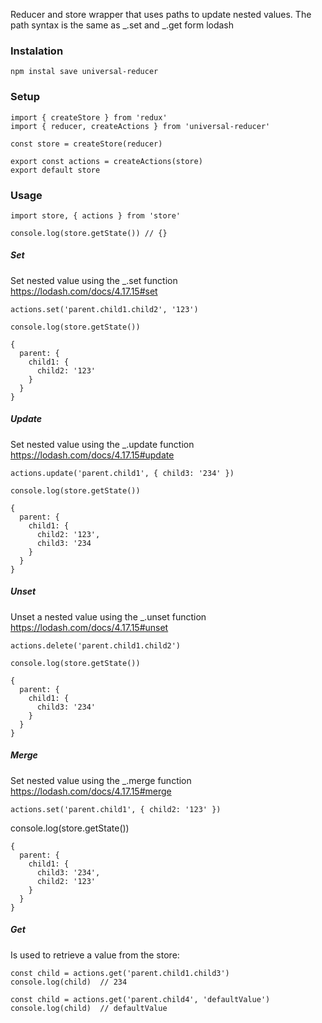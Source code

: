 Reducer and store wrapper that uses paths to update nested values. The path syntax is the same as  _.set and _.get form lodash

### Instalation
```
npm instal save universal-reducer
```
### Setup
```
import { createStore } from 'redux'
import { reducer, createActions } from 'universal-reducer'

const store = createStore(reducer)

export const actions = createActions(store)
export default store
```
### Usage
```
import store, { actions } from 'store'

console.log(store.getState()) // {}
```
##### Set
Set nested value using the _.set function
https://lodash.com/docs/4.17.15#set
```
actions.set('parent.child1.child2', '123')
```
```
console.log(store.getState())

{
  parent: {
    child1: {
      child2: '123'
    }
  }
}
```

##### Update
Set nested value using the _.update function
https://lodash.com/docs/4.17.15#update
```
actions.update('parent.child1', { child3: '234' })
```
```
console.log(store.getState())

{
  parent: {
    child1: {
      child2: '123',
      child3: '234
    }
  }
}
```
##### Unset
Unset a nested value using the _.unset function
https://lodash.com/docs/4.17.15#unset
```
actions.delete('parent.child1.child2')
```
```
console.log(store.getState())

{
  parent: {
    child1: {
      child3: '234'
    }
  }
}
```

##### Merge
Set nested value using the _.merge function
https://lodash.com/docs/4.17.15#merge
```
actions.set('parent.child1', { child2: '123' })
```

console.log(store.getState())
```
{
  parent: {
    child1: {
      child3: '234',
      child2: '123'
    }
  }
}
```


##### Get
Is used to retrieve a value from the store:
```
const child = actions.get('parent.child1.child3')
console.log(child)  // 234
```
```
const child = actions.get('parent.child4', 'defaultValue')
console.log(child)  // defaultValue
```